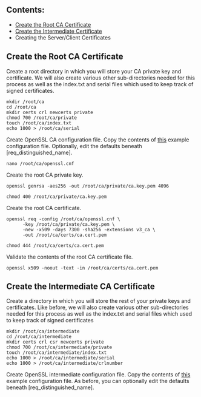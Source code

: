 ## Contents:
* [Create the Root CA Certificate](https://github.com/Bodayngo/openssl/blob/main/README.md#create-the-root-ca-certificate)
* [Create the Intermediate Certificate](https://github.com/Bodayngo/openssl/blob/main/README.md#create-the-intermediate-ca-certificate)
* Creating the Server/Client Certificates

## Create the Root CA Certificate
Create a root directory in which you will store your CA private key and certificate. We will also create various other sub-directories needed for this process as well as the index.txt and serial files which used to keep track of signed certificates.
```
mkdir /root/ca
cd /root/ca
mkdir certs crl newcerts private
chmod 700 /root/ca/private
touch /root/ca/index.txt
echo 1000 > /root/ca/serial
```
Create OpenSSL CA configuration file. Copy the contents of [this](https://github.com/Bodayngo/openssl/blob/main/example-root-ca-config) example configuration file. Optionally, edit the defaults beneath [req_distinguished_name].
```
nano /root/ca/openssl.cnf
```
Create the root CA private key.
```
openssl genrsa -aes256 -out /root/ca/private/ca.key.pem 4096
```
```
chmod 400 /root/ca/private/ca.key.pem
```
Create the root CA certificate.
```
openssl req -config /root/ca/openssl.cnf \
      -key /root/ca/private/ca.key.pem \
      -new -x509 -days 7300 -sha256 -extensions v3_ca \
      -out /root/ca/certs/ca.cert.pem
```
```
chmod 444 /root/ca/certs/ca.cert.pem
```
Validate the contents of the root CA certificate file.
```
openssl x509 -noout -text -in /root/ca/certs/ca.cert.pem
```
## Create the Intermediate CA Certificate
Create a directory in which you will store the rest of your private keys and certificates. Like before, we will also create various other sub-directories needed for this process as well as the index.txt and serial files which used to keep track of signed certificates
```
mkdir /root/ca/intermediate
cd /root/ca/intermediate
mkdir certs crl csr newcerts private
chmod 700 /root/ca/intermediate/private
touch /root/ca/intermediate/index.txt
echo 1000 > /root/ca/intermediate/serial
echo 1000 > /root/ca/intermediate/crlnumber
```
Create OpenSSL intermediate configuration file. Copy the contents of [this]() example configuration file. As before, you can optionally edit the defaults beneath [req_distinguished_name].
